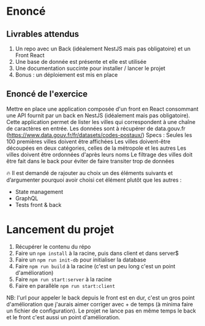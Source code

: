 # Enoncé

## Livrables attendus

1. Un repo avec un Back (idéalement NestJS mais pas obligatoire) et un Front
   React
2. Une base de donnée est présente et elle est utilisée
3. Une documentation succinte pour installer / lancer le projet
4. Bonus : un déploiement est mis en place

## Enoncé de l'exercice

Mettre en place une application composée d'un front en React consommant une API
fournit par un back en NestJS (idéalement mais pas obligatoire). Cette application
permet de lister les villes qui correspondent à une chaîne de caractères en entrée.
Les données sont à récupérer de data.gouv.fr
(https://www.data.gouv.fr/fr/datasets/codes-postaux/)
Specs :
Seules les 100 premières villes doivent être affichées
Les villes doivent-être découpées en deux catégories, celles de la métropole et
les autres
Les villes doivent être ordonnées d'après leurs noms
Le filtrage des villes doit être fait dans le back pour éviter de faire transiter trop
de données

🔥 Il est demandé de rajouter au choix un des éléments suivants et
d’argumenter pourquoi avoir choisi cet élément plutôt que les autres :

- State management
- GraphQL
- Tests front & back

# Lancement du projet

1. Récupérer le contenu du répo
2. Faire un `npm install` à la racine, puis dans client et dans server$
3. Faire un `npm run init-db` pour initialiser la database
4. Faire `npm run build` à la racine (c'est un peu long c'est un point d'amélioration)
5. Faire `npm run start:server` à la racine
6. Faire en parallèle `npm run start:client`

NB: l'url pour appeler le back depuis le front est en dur, c'est un gros point d'amélioration que j'aurais aimer corriger avec + de temps (à minima faire un fichier de configuration). Le projet ne lance pas en même temps le back et le front c'est aussi un point d'amélioration.
